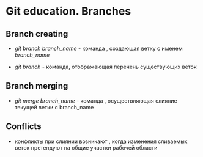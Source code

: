 # Git education. Branches

## Branch creating

* *git branch branch_name* - команда , создающая ветку с именем *branch_name*

* *git branch* - команда, отображающая перечень существующих веток

## Branch merging

* *git merge branch_name* - команда , осуществляющая слияние текущей ветки с branch_name

## Conflicts

* конфликты при слиянии возникают , когда изменения сливаемых веток претендуют на общие участки рабочей области
